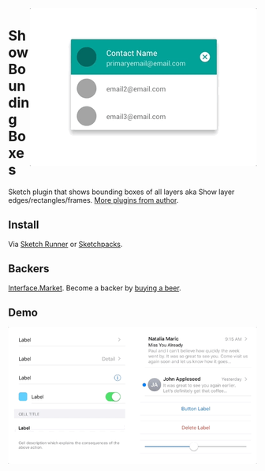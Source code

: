 <img src="gif.gif" align="right"/>

# Show Bounding Boxes

Sketch plugin that shows bounding boxes of all layers aka Show layer edges/rectangles/frames. [More plugins from author](https://pravdomil.com/#sketch).

## Install

Via [Sketch Runner](http://sketchrunner.com) or [Sketchpacks](https://sketchpacks.com/pravdomil/Sketch-Show-Bounding-Boxes).

## Backers
[Interface.Market](https://interface.market). Become a backer by [buying a beer](https://www.paypal.com/cgi-bin/webscr?cmd=_s-xclick&hosted_button_id=BCL2X3AFQBAP2&item_name=Sketch%20Show%20Bounding%20Boxes).

## Demo
<img src="ios.gif" align="center"/>
